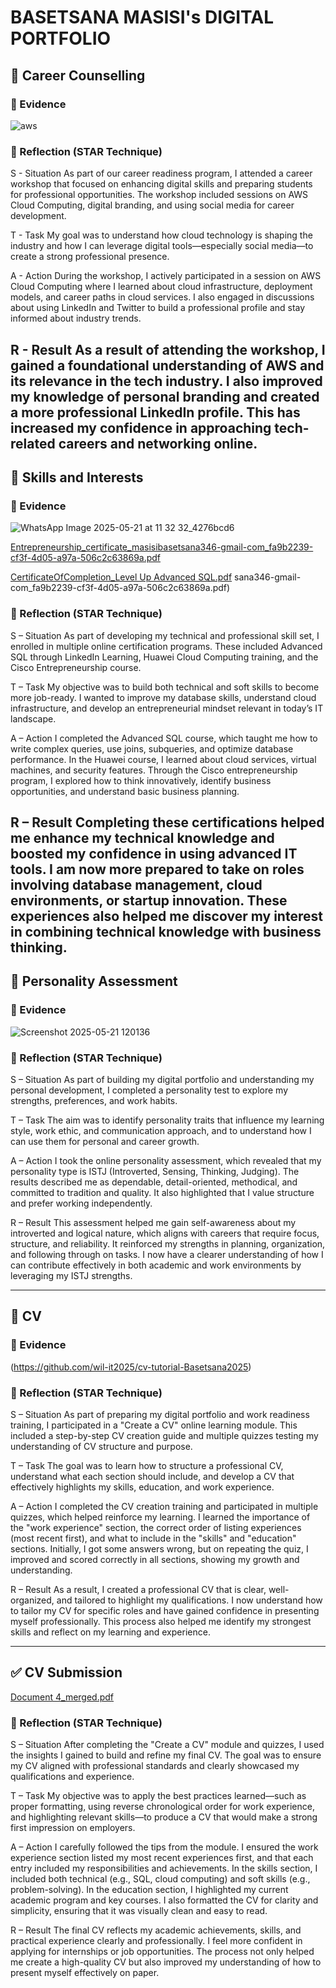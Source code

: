 # BASETSANA MASISI's  DIGITAL PORTFOLIO

## 📌 Career Counselling
### 📝 Evidence
![aws](https://github.com/user-attachments/assets/ecade23e-a96f-4865-87e9-bcdfa0d3aa2a)


### 💭 Reflection (STAR Technique)
S - Situation
As part of our career readiness program, I attended a career workshop that focused on enhancing digital skills and preparing students for professional opportunities. The workshop included sessions on AWS Cloud Computing, digital branding, and using social media for career development.

T - Task
My goal was to understand how cloud technology is shaping the industry and how I can leverage digital tools—especially social media—to create a strong professional presence.

A - Action
During the workshop, I actively participated in a session on AWS Cloud Computing where I learned about cloud infrastructure, deployment models, and career paths in cloud services. I also engaged in discussions about using LinkedIn and Twitter to build a professional profile and stay informed about industry trends.

R - Result
As a result of attending the workshop, I gained a foundational understanding of AWS and its relevance in the tech industry. I also improved my knowledge of personal branding and created a more professional LinkedIn profile. This has increased my confidence in approaching tech-related careers and networking online.
---

## 🧠 Skills and Interests
### 📝 Evidence
![WhatsApp Image 2025-05-21 at 11 32 32_4276bcd6](https://github.com/user-attachments/assets/bdf0acdd-f0b1-40fe-b1b7-288ec646b220) 


[Entrepreneurship_certificate_masisibasetsana346-gmail-com_fa9b2239-cf3f-4d05-a97a-506c2c63869a.pdf](https://github.com/user-attachments/files/20367849/Entrepreneurship_certificate_masisibasetsana346-gmail-com_fa9b2239-cf3f-4d05-a97a-506c2c63869a.pdf)


[CertificateOfCompletion_Level Up Advanced SQL.pdf](https://github.com/user-attachments/files/20367086/CertificateOfCompletion_Level.Up.Advanced.SQL.pdf)
sana346-gmail-com_fa9b2239-cf3f-4d05-a97a-506c2c63869a.pdf)


### 💭 Reflection (STAR Technique)
S – Situation
As part of developing my technical and professional skill set, I enrolled in multiple online certification programs. These included Advanced SQL through LinkedIn Learning, Huawei Cloud Computing training, and the Cisco Entrepreneurship course.

T – Task
My objective was to build both technical and soft skills to become more job-ready. I wanted to improve my database skills, understand cloud infrastructure, and develop an entrepreneurial mindset relevant in today’s IT landscape.

A – Action
I completed the Advanced SQL course, which taught me how to write complex queries, use joins, subqueries, and optimize database performance. In the Huawei course, I learned about cloud services, virtual machines, and security features. Through the Cisco entrepreneurship program, I explored how to think innovatively, identify business opportunities, and understand basic business planning.

R – Result
Completing these certifications helped me enhance my technical knowledge and boosted my confidence in using advanced IT tools. I am now more prepared to take on roles involving database management, cloud environments, or startup innovation. These experiences also helped me discover my interest in combining technical knowledge with business thinking.
---

## 🧬 Personality Assessment
### 📝 Evidence
![Screenshot 2025-05-21 120136](https://github.com/user-attachments/assets/439147fa-b540-4c51-8daf-c54010742f24)

### 💭 Reflection (STAR Technique)
S – Situation
As part of building my digital portfolio and understanding my personal development, I completed a personality test to explore my strengths, preferences, and work habits.

T – Task
The aim was to identify personality traits that influence my learning style, work ethic, and communication approach, and to understand how I can use them for personal and career growth.

A – Action
I took the online personality assessment, which revealed that my personality type is ISTJ (Introverted, Sensing, Thinking, Judging). The results described me as dependable, detail-oriented, methodical, and committed to tradition and quality. It also highlighted that I value structure and prefer working independently.

R – Result
This assessment helped me gain self-awareness about my introverted and logical nature, which aligns with careers that require focus, structure, and reliability. It reinforced my strengths in planning, organization, and following through on tasks. I now have a clearer understanding of how I can contribute effectively in both academic and work environments by leveraging my ISTJ strengths.

---

## 📄 CV
### 📝 Evidence
(https://github.com/wil-it2025/cv-tutorial-Basetsana2025)

### 💭 Reflection (STAR Technique)
S – Situation
As part of preparing my digital portfolio and work readiness training, I participated in a "Create a CV" online learning module. This included a step-by-step CV creation guide and multiple quizzes testing my understanding of CV structure and purpose.

T – Task
The goal was to learn how to structure a professional CV, understand what each section should include, and develop a CV that effectively highlights my skills, education, and work experience.

A – Action
I completed the CV creation training and participated in multiple quizzes, which helped reinforce my learning. I learned the importance of the "work experience" section, the correct order of listing experiences (most recent first), and what to include in the "skills" and "education" sections. Initially, I got some answers wrong, but on repeating the quiz, I improved and scored correctly in all sections, showing my growth and understanding.

R – Result
As a result, I created a professional CV that is clear, well-organized, and tailored to highlight my qualifications. I now understand how to tailor my CV for specific roles and have gained confidence in presenting myself professionally. This process also helped me identify my strongest skills and reflect on my learning and experience.


---

## ✅ CV Submission
  [Document 4_merged.pdf](https://github.com/user-attachments/files/20367501/Document.4_merged.pdf)

### 💭 Reflection (STAR Technique)
S – Situation
After completing the "Create a CV" module and quizzes, I used the insights I gained to build and refine my final CV. The goal was to ensure my CV aligned with professional standards and clearly showcased my qualifications and experience.

T – Task
My objective was to apply the best practices learned—such as proper formatting, using reverse chronological order for work experience, and highlighting relevant skills—to produce a CV that would make a strong first impression on employers.

A – Action
I carefully followed the tips from the module. I ensured the work experience section listed my most recent experiences first, and that each entry included my responsibilities and achievements. In the skills section, I included both technical (e.g., SQL, cloud computing) and soft skills (e.g., problem-solving). In the education section, I highlighted my current academic program and key courses. I also formatted the CV for clarity and simplicity, ensuring that it was visually clean and easy to read.

R – Result
The final CV reflects my academic achievements, skills, and practical experience clearly and professionally. I feel more confident in applying for internships or job opportunities. The process not only helped me create a high-quality CV but also improved my understanding of how to present myself effectively on paper.

